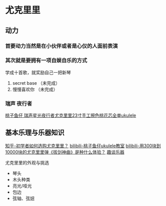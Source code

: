 # 尤克里里

## 动力

### 首要动力当然是在小伙伴或者是心仪的人面前表演

### 其次就是要拥有一项自娱自乐的方式

学成十首歌，就奖励自己一把新琴

1. secret base （未完成）
2. 慢慢喜欢你 （未完成）

### 瑞声 夜行者 
[桃子鱼仔 瑞声星光夜行者尤克里里23寸手工擦色桃花芯全单ukulele](https://item.taobao.com/item.htm?id=566215571283)

## 基本乐理与乐器知识

[知乎-初学者如何选购尤克里里？](https://www.zhihu.com/question/24107519/answer/135673530)
[bilibili-桃子鱼仔ukulele教室](https://space.bilibili.com/90906099)
[bilibili-用300块到10000块的尤克里里弹《拔剑神曲》是种什么体验？](https://www.bilibili.com/video/av35232030)
[趣谈乐器](https://shop149163614.taobao.com/?spm=a230r.1.0.0.b4446db8Z8KHec)

尤克里里的外观与挑选
* 琴头
* 木头种类
* 亮光/哑光
* 包边
* 弦轴、弦妞
